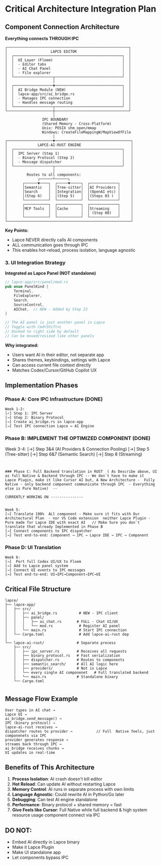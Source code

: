 # Critical Architecture Integration Plan

## Component Connection Architecture

**Everything connects THROUGH IPC**

```
┌────────────────────────────────────────────────────────┐
│                    LAPCE EDITOR                        │
│  ┌──────────────────────────────────────────────────┐  │
│  │  UI Layer (Floem)                                │  │
│  │  - Editor tabs                                   │  │
│  │  - AI Chat Panel                                 │  │
│  │  - File explorer                                 │  │
│  └──────────────────┬───────────────────────────────┘  │
│                     │                                  │
│  ┌──────────────────▼───────────────────────────────┐  │
│  │  AI Bridge Module (NEW)                          │  │
│  │  lapce-app/src/ai_bridge.rs                      │  │
│  │  - Manages IPC connection                        │  │
│  │  - Handles message routing                       │  │
│  └──────────────────┬───────────────────────────────┘  │
└─────────────────────┼──────────────────────────────────┘
                      │
                 IPC BOUNDARY
                 (Shared Memory - Cross-Platform)
                 Unix: POSIX shm_open/mmap
                 Windows: CreateFileMappingW/MapViewOfFile
                      │
┌─────────────────────▼───────────────────────────────────┐
│              LAPCE-AI-RUST ENGINE                       │
│  ┌──────────────────────────────────────────────────┐   │
│  │  IPC Server (Step 1)                             │   │
│  │  - Binary Protocol (Step 2)                      │   │
│  │  - Message dispatcher                            │   │
│  └──────────────────┬───────────────────────────────┘   │
│                     │                                   │
│         Routes to all components:                       │
│              ┌──────┴──────┐                            │
│       ┌──────▼────┐  ┌─────▼─────┐  ┌─────────────┐     │
│       │Semantic   │  │Tree-sitter│  │AI Providers │     │
│       │Search     │  │Integration│  │(OpenAI etc) │     │
│       │(Step 6)   │  │(Step 5)   │  │(Steps 03 )  │     │
│       └───────────┘  └───────────┘  └─────────────┘     │
│       ┌───────────┐  ┌───────────┐  ┌─────────────┐     │
│       │MCP Tools  │  │Cache      │  │Streaming    │     │
│       │           │  │           |  │ (Step 08)   │     │
│       └───────────┘  └───────────┘  └─────────────┘     │
└─────────────────────────────────────────────────────────┘
```

**Key Points:**
- Lapce NEVER directly calls AI components
- ALL communication goes through IPC
- This enables hot-reload, process isolation, language agnostic

### 3. UI Integration Strategy

**Integrated as Lapce Panel (NOT standalone)**

```rust
// lapce-app/src/panel/mod.rs
pub enum PanelKind {
    Terminal,
    FileExplorer,
    Search,
    SourceControl,
    AIChat,  // NEW - Added by Step 22
}

// The AI panel is just another panel in Lapce
// Toggle with Cmd+Shift+L
// Docked to right side by default
// Can be moved/resized like other panels
```

**Why integrated:**
- Users want AI in their editor, not separate app
- Shares themes, keybindings, settings with Lapce
- Can access current file context directly
- Matches Codex/Cursor/GitHub Copilot UX

## Implementation Phases

### Phase A: Core IPC Infrastructure (DONE)
```
Week 1-2:
[✓] Step 1: IPC Server 
[→] Step 2: Binary Protocol
[→] Create ai_bridge.rs in lapce-app
[→] Test IPC connection Lapce ↔ AI Engine

```


### Phase B: IMPLEMENT THE OPTIMIZED COMPONENT (DONE)
Week 3-4:
[→]  Step 3&4 (AI Providers & Connection Pooling) 
[→]  Step 5 (Tree-sitter) 
[→]  Step 6&7 (Semantic Search) 
[→]  Step 8 (Streaming) 

```


### Phase C: Full Backend translation in RUST  ( As Describe above, UI as full Native & Backend through IPC -- We don`t have to make it  Lapce Plugin, make it like Cursor AI but, A New Architecture -  Fully Native - only backend component communicate through IPC  - Everything else is Pure Native)  --

CURRENTLY WORKING ON ---------------


Week 5: 
[→] Translate 100%  ALl component - Make sure it fits with Our Architectural Plan  - nor VS Code extension  neither Lapce Plugin - Pure made for Lapce IDE with exact AI   // Make Sure you don`t translate that already Implemented in Phase B
[→] Connect components to IPC dispatcher
[→] Test end-to-end: Component → IPC → Lapce IDE → IPC → Component
```

### Phase D: UI  Translation 
```
Week 6:
[→]  Port full Codex UI/UX to Floem
[→] Add to Lapce panel system
[→] Connect UI events to IPC messages
[→] Test end-to-end: UI→IPC→Component→IPC→UI
```
 

## Critical File Structure

```
lapce/
├── lapce-app/
│   ├── src/
│   │   ├── ai_bridge.rs          # NEW - IPC client
│   │   ├── panel/
│   │   │   ├── ai_chat.rs       # FULL - Chat UI/UX
│   │   │   └── mod.rs            # Register AI panel
│   │   └── main.rs               # Start IPC connection
│   └── Cargo.toml                # Add lapce-ai-rust dep
│
└── lapce-ai-rust/               # Separate process
    ├── src/
    │   ├── ipc_server.rs        # Receives all requests
    │   ├── binary_protocol.rs   # Fast serialization
    │   ├── dispatcher.rs        # Routes to components
    │   ├── semantic_search/     # All AI logic here
    │   ├── providers/           # Not in Lapce
    │   └── every single AI componenet   # Full translated backend
    |   └── main.rs              # Standalone binary 
    └── Cargo.toml

```

#

## Message Flow Example

```
User types in AI chat → 
Lapce UI → 
ai_bridge.send_message() → 
IPC (binary protocol) → 
lapce-ai-rust receives → 
dispatcher routes to provider →           // Full  Native feels, just componenets via IPC
provider generates response → 
streams back through IPC → 
ai_bridge receives chunks → 
UI updates in real-time
```

## Benefits of This Architecture

1. **Process Isolation**: AI crash doesn't kill editor
2. **Hot Reload**: Can update AI without restarting Lapce
3. **Memory Control**: AI runs in separate process with own limits
4. **Language Agnostic**: Could rewrite AI in Python/Go later
5. **Debugging**: Can test AI engine standalone
6. **Performance**: Binary protocol + shared memory = fast
7. **Give Feels like Cursor**: Full Native while full backend & high system resource usage component connect via IPC

## DO NOT:

- Embed AI directly in Lapce binary
- Make it Lapce Plugin
- Make UI standalone app
- Let components bypass IPC
